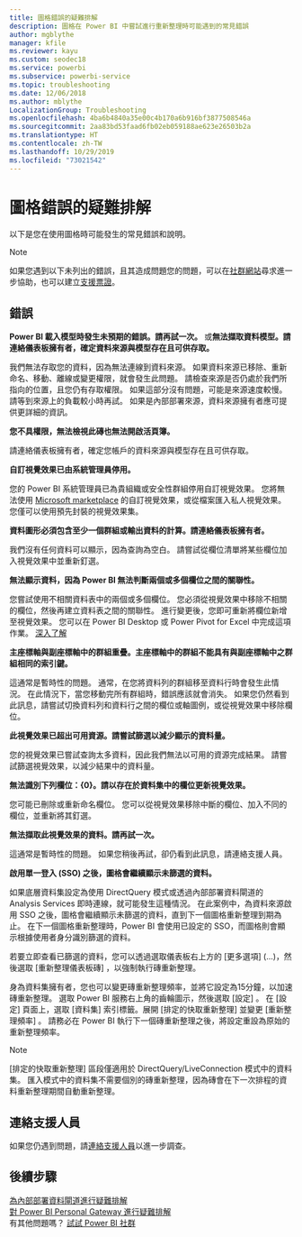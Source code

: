 ```yaml
---
title: 圖格錯誤的疑難排解
description: 圖格在 Power BI 中嘗試進行重新整理時可能遇到的常見錯誤
author: mgblythe
manager: kfile
ms.reviewer: kayu
ms.custom: seodec18
ms.service: powerbi
ms.subservice: powerbi-service
ms.topic: troubleshooting
ms.date: 12/06/2018
ms.author: mblythe
LocalizationGroup: Troubleshooting
ms.openlocfilehash: 4ba6b4840a35e00c4b170a6b916bf3877508546a
ms.sourcegitcommit: 2aa83bd53faad6fb02eb059188ae623e26503b2a
ms.translationtype: HT
ms.contentlocale: zh-TW
ms.lasthandoff: 10/29/2019
ms.locfileid: "73021542"
---
```

# <a name="troubleshooting-tile-errors"></a>圖格錯誤的疑難排解
以下是您在使用圖格時可能發生的常見錯誤和說明。

> [!NOTE]
> 如果您遇到以下未列出的錯誤，且其造成問題您的問題，可以在[社群網站](http://community.powerbi.com/)尋求進一步協助，也可以建立[支援票證](https://powerbi.microsoft.com/support/)。
> 
> 

## <a name="errors"></a>錯誤
**Power BI 載入模型時發生未預期的錯誤。請再試一次。**
或**無法擷取資料模型。請連絡儀表板擁有者，確定資料來源與模型存在且可供存取。**

我們無法存取您的資料，因為無法連線到資料來源。 如果資料來源已移除、重新命名、移動、離線或變更權限，就會發生此問題。 請檢查來源是否仍處於我們所指向的位置，且您仍有存取權限。 如果這部分沒有問題，可能是來源速度較慢。 請等到來源上的負載較小時再試。 如果是內部部署來源，資料來源擁有者應可提供更詳細的資訊。

**您不具權限，無法檢視此磚也無法開啟活頁簿。**

請連絡儀表板擁有者，確定您帳戶的資料來源與模型存在且可供存取。

**自訂視覺效果已由系統管理員停用。**

您的 Power BI 系統管理員已為貴組織或安全性群組停用自訂視覺效果。 您將無法使用 [Microsoft marketplace](https://appsource.microsoft.com/en-us/marketplace/apps?page=1&product=power-bi-visuals) 的自訂視覺效果，或從檔案匯入私人視覺效果。 您僅可以使用預先封裝的視覺效果集。


**資料圖形必須包含至少一個群組或輸出資料的計算。請連絡儀表板擁有者。**

我們沒有任何資料可以顯示，因為查詢為空白。 請嘗試從欄位清單將某些欄位加入視覺效果中並重新釘選。

**無法顯示資料，因為 Power BI 無法判斷兩個或多個欄位之間的關聯性。**

您嘗試使用不相關資料表中的兩個或多個欄位。 您必須從視覺效果中移除不相關的欄位，然後再建立資料表之間的關聯性。 進行變更後，您即可重新將欄位新增至視覺效果。 您可以在 Power BI Desktop 或 Power Pivot for Excel 中完成這項作業。 [深入了解](desktop-create-and-manage-relationships.md)

**主座標軸與副座標軸中的群組重疊。主座標軸中的群組不能具有與副座標軸中之群組相同的索引鍵。**

這通常是暫時性的問題。 通常，在您將資料列的群組移至資料行時會發生此情況。 在此情況下，當您移動完所有群組時，錯誤應該就會消失。 如果您仍然看到此訊息，請嘗試切換資料列和資料行之間的欄位或軸圖例，或從視覺效果中移除欄位。  

**此視覺效果已超出可用資源。請嘗試篩選以減少顯示的資料量。**

您的視覺效果已嘗試查詢太多資料，因此我們無法以可用的資源完成結果。 請嘗試篩選視覺效果，以減少結果中的資料量。

**無法識別下列欄位：{0}。請以存在於資料集中的欄位更新視覺效果。**

您可能已刪除或重新命名欄位。 您可以從視覺效果移除中斷的欄位、加入不同的欄位，並重新將其釘選。

**無法擷取此視覺效果的資料。請再試一次。**

這通常是暫時性的問題。 如果您稍後再試，卻仍看到此訊息，請連絡支援人員。

**啟用單一登入 (SSO) 之後，圖格會繼續顯示未篩選的資料。**

如果底層資料集設定為使用 DirectQuery 模式或透過內部部署資料閘道的 Analysis Services 即時連線，就可能發生這種情況。 在此案例中，為資料來源啟用 SSO 之後，圖格會繼續顯示未篩選的資料，直到下一個圖格重新整理到期為止。 在下一個圖格重新整理時，Power BI 會使用已設定的 SSO，而圖格則會顯示根據使用者身分識別篩選的資料。 

若要立即查看已篩選的資料，您可以透過選取儀表板右上方的 [更多選項]  (...)，然後選取 [重新整理儀表板磚]  ，以強制執行磚重新整理。

身為資料集擁有者，您也可以變更磚重新整理頻率，並將它設定為15分鐘，以加速磚重新整理。 選取 Power BI 服務右上角的齒輪圖示，然後選取 [設定]  。 在 [設定]  頁面上，選取 [資料集]  索引標籤。展開 [排定的快取重新整理]  並變更 [重新整理頻率]  。 請務必在 Power BI 執行下一個磚重新整理之後，將設定重設為原始的重新整理頻率。

> [!NOTE]
> [排定的快取重新整理]  區段僅適用於 DirectQuery/LiveConnection 模式中的資料集。 匯入模式中的資料集不需要個別的磚重新整理，因為磚會在下一次排程的資料重新整理期間自動重新整理。

## <a name="contact-support"></a>連絡支援人員
如果您仍遇到問題，請[連絡支援人員](https://support.powerbi.com)以進一步調查。

## <a name="next-steps"></a>後續步驟
[為內部部署資料閘道進行疑難排解](service-gateway-onprem-tshoot.md)  
[對 Power BI Personal Gateway 進行疑難排解](service-admin-troubleshooting-power-bi-personal-gateway.md)  
有其他問題嗎？ [試試 Power BI 社群](http://community.powerbi.com/)

